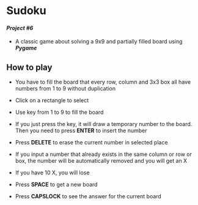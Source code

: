 # Sudoku
#### _Project #6_
- A classic game about solving a 9x9 and partially filled board using **_Pygame_**

## How to play
- You have to fill the board that every row, column and 3x3 box all have numbers from 1 to 9 without duplication

- Click on a rectangle to select

- Use key from 1 to 9 to fill the board

- If you just press the key, it will draw a temporary number to the board. Then you need to press **ENTER** to insert the number

- Press **DELETE** to erase the current number in selected place

- If you input a number that already exists in the same column or row or box, the number will be automatically removed and you will get an X

- If you have 10 X, you will lose

- Press **SPACE** to get a new board

- Press **CAPSLOCK** to see the answer for the current board